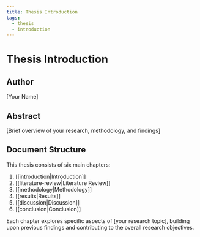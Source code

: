 ```yaml
---
title: Thesis Introduction
tags:
  - thesis
  - introduction
---
```


# Thesis Introduction

## Author
[Your Name]

## Abstract
[Brief overview of your research, methodology, and findings]

## Document Structure

This thesis consists of six main chapters:

1. [[introduction|Introduction]]
2. [[literature-review|Literature Review]]
3. [[methodology|Methodology]]
4. [[results|Results]]
5. [[discussion|Discussion]]
6. [[conclusion|Conclusion]]

Each chapter explores specific aspects of [your research topic], building upon previous findings and contributing to the overall research objectives.
